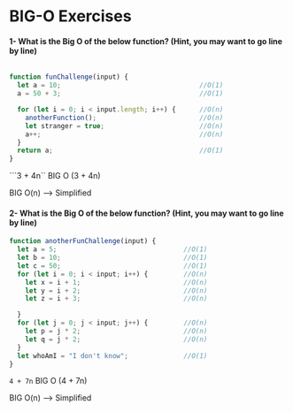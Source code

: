# BIG-O Exercises

#### 1- What is the Big O of the below function? (Hint, you may want to go line by line)
```js

function funChallenge(input) {
  let a = 10;                                   //O(1)
  a = 50 + 3;                                   //O(1)

  for (let i = 0; i < input.length; i++) {      //O(n)
    anotherFunction();                          //O(n)
    let stranger = true;                        //O(n)
    a++;                                        //O(n)
  }
  return a;                                     //O(1)
}
```

```3 + 4n``
BIG O (3 + 4n)

BIG O(n) --> Simplified

#### 2- What is the Big O of the below function? (Hint, you may want to go line by line)
```js
function anotherFunChallenge(input) {
  let a = 5;                                //O(1)
  let b = 10;                               //O(1)
  let c = 50;                               //O(1)
  for (let i = 0; i < input; i++) {         //O(n)
    let x = i + 1;                          //O(n)
    let y = i + 2;                          //O(n)
    let z = i + 3;                          //O(n)

  }
  for (let j = 0; j < input; j++) {         //O(n)
    let p = j * 2;                          //O(n)
    let q = j * 2;                          //O(n)
  }
  let whoAmI = "I don't know";              //O(1)
}
```

``` 4 + 7n ```
BIG O (4 + 7n)

BIG O(n) --> Simplified